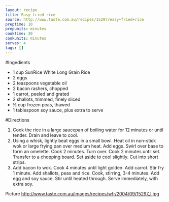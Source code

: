 ```yaml
---
layout: recipe
title: Easy fried rice
source: http://www.taste.com.au/recipes/15297/easy+fried+rice
preptime: 10
prepunits: minutes
cooktime: 30
cookunits: minutes
serves: 4
tags: []
---
```

#Ingedients
* 1 cup SunRice White Long Grain Rice
* 2 eggs
* 2 teaspoons vegetable oil
* 2 bacon rashers, chopped
* 1 carrot, peeled and grated
* 2 shallots, trimmed, finely sliced
* &frac12; cup frozen peas, thawed
* 1 tablespoon soy sauce, plus extra to serve

#Directions
1. Cook the rice in a large saucepan of boiling water for 12 minutes or until tender. Drain and leave to cool.
2. Using a whisk, lightly beat eggs in a small bowl. Heat oil in non-stick wok or large frying pan over medium heat. Add eggs. Swirl over base to form an omelette. Cook 2 minutes. Turn over. Cook 2 minutes until set. Transfer to a chopping board. Set aside to cool slightly. Cut into short strips.
3. Add bacon to wok. Cook 4 minutes until light golden. Add carrot. Stir fry 1 minute. Add shallots, peas and rice. Cook, stirring, 3-4 minutes. Add egg and soy sauce. Stir until heated through. Serve immediately, with extra soy.

Picture
http://www.taste.com.au/images/recipes/wfr/2004/09/15297_l.jpg